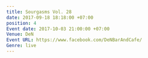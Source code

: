 ```yaml
---
title: Sourgasms Vol. 28
date: 2017-09-18 18:18:00 +07:00
position: 4
Event date: 2017-10-03 21:00:00 +07:00
Venue: DeN
Event URL: https://www.facebook.com/DeNBarAndCafe/
Genre: live
---
```


